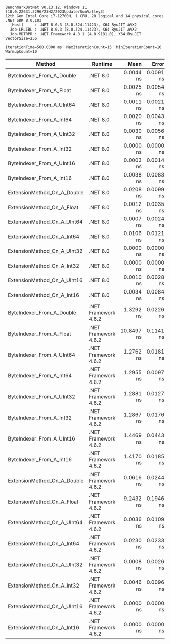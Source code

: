 ```

BenchmarkDotNet v0.13.12, Windows 11 (10.0.22631.3296/23H2/2023Update/SunValley3)
12th Gen Intel Core i7-12700H, 1 CPU, 20 logical and 14 physical cores
.NET SDK 8.0.103
  [Host]     : .NET 8.0.3 (8.0.324.11423), X64 RyuJIT AVX2
  Job-LRLIBL : .NET 8.0.3 (8.0.324.11423), X64 RyuJIT AVX2
  Job-MDTRPR : .NET Framework 4.8.1 (4.8.9181.0), X64 RyuJIT VectorSize=256

IterationTime=500.0000 ms  MaxIterationCount=15  MinIterationCount=10
WarmupCount=10

```

| Method                      | Runtime              |       Mean |     Error |    StdDev |     Median | Ratio | RatioSD |
|-----------------------------|----------------------|-----------:|----------:|----------:|-----------:|------:|--------:|
| ByteIndexer_From_A_Double   | .NET 8.0             |  0.0044 ns | 0.0091 ns | 0.0054 ns |  0.0027 ns |     ? |       ? |
| ByteIndexer_From_A_Float    | .NET 8.0             |  0.0025 ns | 0.0054 ns | 0.0036 ns |  0.0000 ns |     ? |       ? |
| ByteIndexer_From_A_UInt64   | .NET 8.0             |  0.0011 ns | 0.0021 ns | 0.0014 ns |  0.0000 ns |     ? |       ? |
| ByteIndexer_From_A_Int64    | .NET 8.0             |  0.0020 ns | 0.0043 ns | 0.0028 ns |  0.0006 ns |     ? |       ? |
| ByteIndexer_From_A_UInt32   | .NET 8.0             |  0.0030 ns | 0.0056 ns | 0.0037 ns |  0.0016 ns |     ? |       ? |
| ByteIndexer_From_A_Int32    | .NET 8.0             |  0.0000 ns | 0.0000 ns | 0.0000 ns |  0.0000 ns |     ? |       ? |
| ByteIndexer_From_A_UInt16   | .NET 8.0             |  0.0003 ns | 0.0014 ns | 0.0008 ns |  0.0000 ns |     ? |       ? |
| ByteIndexer_From_A_Int16    | .NET 8.0             |  0.0038 ns | 0.0083 ns | 0.0055 ns |  0.0015 ns |     ? |       ? |
| ExtensionMethod_On_A_Double | .NET 8.0             |  0.0208 ns | 0.0099 ns | 0.0059 ns |  0.0224 ns |     ? |       ? |
| ExtensionMethod_On_A_Float  | .NET 8.0             |  0.0012 ns | 0.0035 ns | 0.0023 ns |  0.0000 ns |     ? |       ? |
| ExtensionMethod_On_A_UInt64 | .NET 8.0             |  0.0007 ns | 0.0024 ns | 0.0016 ns |  0.0000 ns |     ? |       ? |
| ExtensionMethod_On_A_Int64  | .NET 8.0             |  0.0106 ns | 0.0121 ns | 0.0080 ns |  0.0103 ns |     ? |       ? |
| ExtensionMethod_On_A_UInt32 | .NET 8.0             |  0.0000 ns | 0.0000 ns | 0.0000 ns |  0.0000 ns |     ? |       ? |
| ExtensionMethod_On_A_Int32  | .NET 8.0             |  0.0000 ns | 0.0000 ns | 0.0000 ns |  0.0000 ns |     ? |       ? |
| ExtensionMethod_On_A_UInt16 | .NET 8.0             |  0.0010 ns | 0.0028 ns | 0.0019 ns |  0.0000 ns |     ? |       ? |
| ExtensionMethod_On_A_Int16  | .NET 8.0             |  0.0034 ns | 0.0084 ns | 0.0055 ns |  0.0009 ns |     ? |       ? |
| ByteIndexer_From_A_Double   | .NET Framework 4.6.2 |  1.3292 ns | 0.0226 ns | 0.0134 ns |  1.3260 ns |     ? |       ? |
| ByteIndexer_From_A_Float    | .NET Framework 4.6.2 | 10.8497 ns | 0.1141 ns | 0.0679 ns | 10.8641 ns |     ? |       ? |
| ByteIndexer_From_A_UInt64   | .NET Framework 4.6.2 |  1.2762 ns | 0.0181 ns | 0.0120 ns |  1.2755 ns |     ? |       ? |
| ByteIndexer_From_A_Int64    | .NET Framework 4.6.2 |  1.2955 ns | 0.0097 ns | 0.0058 ns |  1.2955 ns |     ? |       ? |
| ByteIndexer_From_A_UInt32   | .NET Framework 4.6.2 |  1.2881 ns | 0.0127 ns | 0.0084 ns |  1.2904 ns |     ? |       ? |
| ByteIndexer_From_A_Int32    | .NET Framework 4.6.2 |  1.2867 ns | 0.0176 ns | 0.0117 ns |  1.2901 ns |     ? |       ? |
| ByteIndexer_From_A_UInt16   | .NET Framework 4.6.2 |  1.4469 ns | 0.0443 ns | 0.0263 ns |  1.4493 ns |     ? |       ? |
| ByteIndexer_From_A_Int16    | .NET Framework 4.6.2 |  1.4170 ns | 0.0185 ns | 0.0122 ns |  1.4191 ns |     ? |       ? |
| ExtensionMethod_On_A_Double | .NET Framework 4.6.2 |  0.0616 ns | 0.0244 ns | 0.0217 ns |  0.0655 ns |     ? |       ? |
| ExtensionMethod_On_A_Float  | .NET Framework 4.6.2 |  9.2432 ns | 0.1946 ns | 0.1625 ns |  9.1649 ns |     ? |       ? |
| ExtensionMethod_On_A_UInt64 | .NET Framework 4.6.2 |  0.0036 ns | 0.0109 ns | 0.0072 ns |  0.0000 ns |     ? |       ? |
| ExtensionMethod_On_A_Int64  | .NET Framework 4.6.2 |  0.0230 ns | 0.0233 ns | 0.0206 ns |  0.0189 ns |     ? |       ? |
| ExtensionMethod_On_A_UInt32 | .NET Framework 4.6.2 |  0.0008 ns | 0.0026 ns | 0.0023 ns |  0.0000 ns |     ? |       ? |
| ExtensionMethod_On_A_Int32  | .NET Framework 4.6.2 |  0.0046 ns | 0.0096 ns | 0.0090 ns |  0.0000 ns |     ? |       ? |
| ExtensionMethod_On_A_UInt16 | .NET Framework 4.6.2 |  0.0000 ns | 0.0000 ns | 0.0000 ns |  0.0000 ns |     ? |       ? |
| ExtensionMethod_On_A_Int16  | .NET Framework 4.6.2 |  0.0000 ns | 0.0000 ns | 0.0000 ns |  0.0000 ns |     ? |       ? |

